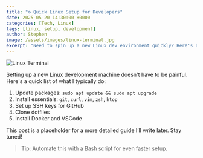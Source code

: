 ```yaml
---
title: "⚙️ Quick Linux Setup for Developers"
date: 2025-05-20 14:30:00 +0000
categories: [Tech, Linux]
tags: [linux, setup, development]
author: Stephen
image: /assets/images/linux-terminal.jpg
excerpt: "Need to spin up a new Linux dev environment quickly? Here's a streamlined checklist to get started."
---
```


![Linux Terminal](/assets/images/linux-terminal.jpg)

Setting up a new Linux development machine doesn't have to be painful. Here's a quick list of what I typically do:

1. Update packages: `sudo apt update && sudo apt upgrade`
2. Install essentials: `git`, `curl`, `vim`, `zsh`, `htop`
3. Set up SSH keys for GitHub
4. Clone dotfiles
5. Install Docker and VSCode

This post is a placeholder for a more detailed guide I’ll write later. Stay tuned!

> Tip: Automate this with a Bash script for even faster setup.
